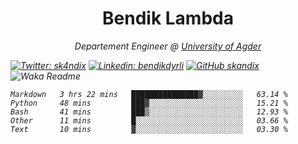 <h1 align="center"> Bendik Lambda </h1>
<p align="center"><em>Departement Engineer @ <a href="http://www.uia.no">University of Agder</a></p>



[![Twitter: sk4ndix](https://img.shields.io/twitter/follow/sk4ndix?style=social)](https://twitter.com/sk4ndix)
[![Linkedin: bendikdyrli](https://img.shields.io/badge/-bendikdyrli-blue?style=flat-square&logo=Linkedin&logoColor=white&link=https://www.linkedin.com/in/bendikdyrli/)](https://www.linkedin.com/in/bendikdyrli/)
[![GitHub skandix](https://img.shields.io/github/followers/skandix?label=follow&style=social)](https://github.com/skandix)
![Waka Readme](https://github.com/skandix/skandix/workflows/Waka%20Readme/badge.svg)


<!--START_SECTION:waka-->
```text
Markdown   3 hrs 22 mins   ███████████████▓░░░░░░░░░   63.14 % 
Python     48 mins         ███▓░░░░░░░░░░░░░░░░░░░░░   15.21 % 
Bash       41 mins         ███▒░░░░░░░░░░░░░░░░░░░░░   12.93 % 
Other      11 mins         █░░░░░░░░░░░░░░░░░░░░░░░░   03.66 % 
Text       10 mins         ▓░░░░░░░░░░░░░░░░░░░░░░░░   03.30 % 
```
<!--END_SECTION:waka-->
